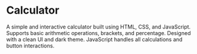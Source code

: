 # Calculator
A simple and interactive calculator built using HTML, CSS, and JavaScript. Supports basic arithmetic operations, brackets, and percentage. Designed with a clean UI and dark theme. JavaScript handles all calculations and button interactions.
